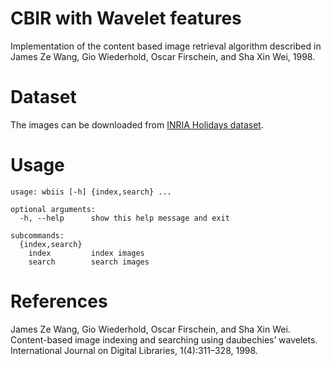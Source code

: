 CBIR with Wavelet features
==========================
Implementation of the content based image retrieval algorithm described in
James Ze Wang, Gio Wiederhold, Oscar Firschein, and Sha Xin Wei, 1998.

Dataset
=======
The images can be downloaded from [INRIA Holidays dataset](http://lear.inrialpes.fr/people/jegou/data.php).

Usage
=====
```
usage: wbiis [-h] {index,search} ...

optional arguments:
  -h, --help      show this help message and exit

subcommands:
  {index,search}
    index         index images
    search        search images
```

References
==========
James Ze Wang, Gio Wiederhold, Oscar Firschein, and Sha Xin Wei.
Content-based image indexing and searching using daubechies’ wavelets.
International Journal on Digital Libraries, 1(4):311–328, 1998.